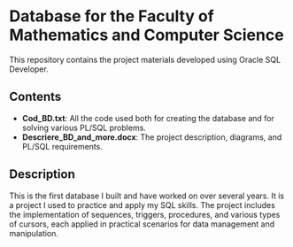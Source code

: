 # Database for the Faculty of Mathematics and Computer Science
This repository contains the project materials developed using Oracle SQL Developer.

## Contents
- **Cod_BD.txt**: All the code used both for creating the database and for solving various PL/SQL problems.
- **Descriere_BD_and_more.docx**: The project description, diagrams, and PL/SQL requirements.

## Description
This is the first database I built and have worked on over several years. It is a project I used to practice and apply my SQL skills. The project includes the implementation of sequences, triggers, procedures, and various types of cursors, each applied in practical scenarios for data management and manipulation.
